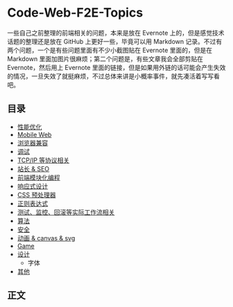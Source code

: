 # Code-Web-F2E-Topics

一些自己之前整理的前端相关的问题，本来是放在 Evernote 上的，但是感觉技术话题的整理还是放在 GitHub 上更好一些，毕竟可以用 Markdown 记录。不过有两个问题，一个是有些问题里面有不少小截图贴在 Evernote 里面的，但是在 Markdown 里面加图片很麻烦；第二个问题是，有些文章我会全部剪贴在 Evernote，然后用上 Evernote 里面的链接，但是如果用外链的话可能会产生失效的情况，一旦失效了就挺麻烦，不过总体来讲是小概率事件，就先凑活着写写看吧。

## 目录
  - [性能优化](#性能优化)
  - [Mobile Web](#mobile-web)
  - [浏览器兼容](#浏览器兼容)
  - [调试](#调试)
  - [TCP/IP 等协议相关](#tcp/ip-等协议相关)
  - [站长 & SEO](#站长-&-seo)
  - [前端模块化编程](#前端模块化编程)
  - [响应式设计](#响应式设计)
  - [CSS 预处理器](#css-预处理器)
  - [正则表达式](#正则表达式)
  - [测试、监控、回滚等实际工作流相关](#测试、监控、回滚等实际工作流相关)
  - [算法](#算法)
  - [安全](#安全)
  - [动画 & canvas & svg](#动画-&-canvas-&-svg)
  - [Game](#Game)
  - [设计](#设计)
    - 字体
  - [其他](#其他)
 

## 正文


